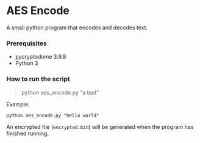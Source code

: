 # AES Encode

A small python program that encodes and decodes text.

### Prerequisites

- pycryptodome 3.9.8
- Python 3

### How to run the script

> python aes_encode.py "a text"

Example:
```
python aes_encode.py "hello world"
```
An encrypted file (`encrypted.bin`) will be generated
when the program has finished running.
